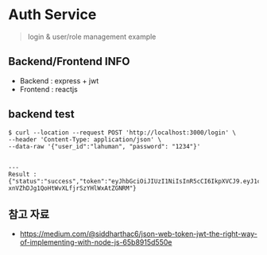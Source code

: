 # Auth Service

> login & user/role management example

## Backend/Frontend INFO

- Backend : express + jwt
- Frontend : reactjs

## backend test

```
$ curl --location --request POST 'http://localhost:3000/login' \
--header 'Content-Type: application/json' \
--data-raw '{"user_id":"lahuman", "password": "1234"}'


---
Result : 
{"status":"success","token":"eyJhbGciOiJIUzI1NiIsInR5cCI6IkpXVCJ9.eyJ1c2VyX2lkIjoibGFodW1hbiIsImRlc2MiOm51bGwsInJvbGUiOlsiUk9MRV9URVNUMSIsIlJPTEVfVEVTVDIiXSwiaWF0IjoxNjMyMzAwMDI5LCJleHAiOjE2MzIzMDAzMjl9.8UuMP_ah-xnVZhDJg1QoHtWvXLfjrSzYHlWxAtZGNRM"}
```

## 참고 자료

- https://medium.com/@siddharthac6/json-web-token-jwt-the-right-way-of-implementing-with-node-js-65b8915d550e
